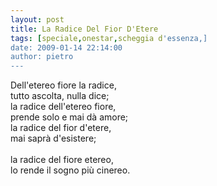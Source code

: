 ```yaml
---
layout: post
title: La Radice Del Fior D'Etere
tags: [speciale,onestar,scheggia d'essenza,]
date: 2009-01-14 22:14:00
author: pietro
---
```

Dell'etereo fiore la radice,<br/>tutto ascolta, nulla dice;<br/>la radice dell'etereo fiore,<br/>prende solo e mai dà amore;<br/>la radice del fior d'etere,<br/>mai saprà d'esistere;<br/><br/>la radice del fiore etereo,<br/>lo rende il sogno più cinereo.
